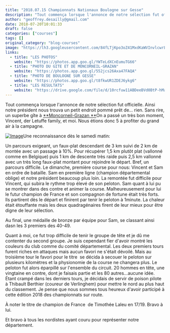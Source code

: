 ```yaml
---
title: "2018.07.15 Championnats Nationaux Boulogne sur Gesse"
description: "Tout commença lorsque l'annonce de notre sélection fut officielle. Ainsi notre président nous trouva un petit endroit pommé prêt de... rien. Sans rire, un superbe gîte à [**Moncorneil-Grazan **](https://photos.app.goo.gl/552jcs26Axa47FAQA)On a passé un très bon moment, Vincent, der Letuffe family, et moi. Nous étions donc 5 à profiter du grand air à la campagne. "
author: "geoffrey.desailly@gmail.com"
date: 2018-07-20T10:01:33
draft: false
categories: ["courses"]
tags: []
original_category: "blog-courses"
image: "https://lh3.googleusercontent.com/84fLTjKpo3oZ41MxdKaWVInvlcwrLjDeF9_MPLTytpDn9aeMwmFCbTae5DJZRtEsuoL_YZkRi9VzReX2CEQ_eAhTJ_keNDDxewZjQ7e6O58Ju6u5y55LVb4Z6FCL_8RQq0a-Se2jzm1BruAMEXoTndUiJXpCRU3uz3s-ntG9f9qJ1T9tI-EaCTHkNQbZJtU6KMOV8WcRhC77sji86tMNNPrjCdoTkzwPvtKQ99NsuSuvvWgL6BXtaA6Q5iTogY6ZChDJjG4sYgl04H0x7HTXTGlg135uDSu1IBd43Uqhs-SYbKO-74y82ARAlXi2Ubl79qyZShDKr02nYw1xpLhzN1MQ1_Ow30qQVPg2TzeGU2mYerV6vfMtwlo1tQ1YBSjD4O5dM-YHS3KY_vMbhEkqdMMDzpLC1trp34IugwqS_7vHKa20yn7CQfflPV4aBGcM7-_gEQgfbDpaQ_GQ5XuVqwvon1UMsJT7NxaP_SMz6wAx95Qu7yN7o5jJycMBZsrhlUOfrnZzP13BrYCn_CBVf2wqNEnvQsQairvqPcKLyeTa4_og-LlQOoNZdcyEDdTKyt51jTRrCWykoWAoR5iA5CtCHuNOQEGim2OjapUY=w477-h358-no"
links:
  - title: "LES PHOTOS"
    website: "https://photos.app.goo.gl/YWTeLdXCnEumuTG66"
  - title: "PHOTO DU GITE ET DE MONCORNEIL-GRAZAN"
    website: "https://photos.app.goo.gl/552jcs26Axa47FAQA"
  - title: "PHOTO DE BOULOGNE SUR GESSE"
    website: "https://photos.app.goo.gl/t8fkwUR1ZDEJ6ykg6"
  - title: "LES RESULTATS"
    website: "https://drive.google.com/file/d/10rcfuw11ABDeeBVd0BtP-hMa7UXUb-P8/view"
---
```


Tout commença lorsque l'annonce de notre sélection fut officielle. Ainsi notre président nous trouva un petit endroit pommé prêt de... rien. Sans rire, un superbe gîte à [**Moncorneil-Grazan **](https://photos.app.goo.gl/552jcs26Axa47FAQA)On a passé un très bon moment, Vincent, der Letuffe family, et moi. Nous étions donc 5 à profiter du grand air à la campagne.&nbsp;

<!--more-->

[![Image](https://lh3.googleusercontent.com/dB5p8h65QnubcHOM7CuWqUyAhUvn8e5UUGFyGYeUBVO0ab8NpGFiBGjHCnYBHaitQDuTYTT-XK87XLZZawDZy4e5w7QeIejokSqLMCQ1m1Yrx1SOnRBXVH8cMkQ6c0gEX4VxoDw08LuRUmydPskqGCh610g138J8wD-OVKSmzO50LnzELsE1wvZQKI2fgp--uztJV8TZyEz1E3JcFUudIDF9JVOe8iuk-jxh9q_sTthpdhOwNtAuDcFaY6TIdEaLZP3A3nIstWd0z2ZhscMbH8Hikoa-jTYp8XqtpaGjYTkz2XbXyOST_apGe7tK2QQGYOYqLZ7mB3x0eJQTRfa8Y_98S8rU8pMOM0E8wGBghU9ZZYHpa70dyZniMUaUQ4DNhXG6QnK08PXgThdaIMP2oXYHntWibOkWAJ9st6nhBjHwJGu_YRacwWHrQa7ceuy_aflW52fnVPfqKk2vv4ivLurOmOdeRcZ3CQkzUNb8TETCuEJZ41AuJ7vGZveZfhhm72vLRoLX5-Tbfy2b1SGphr7DaBMSg5uNxSED1IV3gRnkXEaZ0xR3FqzhqK5PwO-MutJHWdgVSGckwB6wpOny6nQXO3rlzmjTLE4HZRGK-kxW5w7NhfaunyzqBOcSR4PnuSRBIydWKw8sa0O-S3yBpA3bE4XD80_7iA=w1263-h947-no)](https://lh3.googleusercontent.com/dB5p8h65QnubcHOM7CuWqUyAhUvn8e5UUGFyGYeUBVO0ab8NpGFiBGjHCnYBHaitQDuTYTT-XK87XLZZawDZy4e5w7QeIejokSqLMCQ1m1Yrx1SOnRBXVH8cMkQ6c0gEX4VxoDw08LuRUmydPskqGCh610g138J8wD-OVKSmzO50LnzELsE1wvZQKI2fgp--uztJV8TZyEz1E3JcFUudIDF9JVOe8iuk-jxh9q_sTthpdhOwNtAuDcFaY6TIdEaLZP3A3nIstWd0z2ZhscMbH8Hikoa-jTYp8XqtpaGjYTkz2XbXyOST_apGe7tK2QQGYOYqLZ7mB3x0eJQTRfa8Y_98S8rU8pMOM0E8wGBghU9ZZYHpa70dyZniMUaUQ4DNhXG6QnK08PXgThdaIMP2oXYHntWibOkWAJ9st6nhBjHwJGu_YRacwWHrQa7ceuy_aflW52fnVPfqKk2vv4ivLurOmOdeRcZ3CQkzUNb8TETCuEJZ41AuJ7vGZveZfhhm72vLRoLX5-Tbfy2b1SGphr7DaBMSg5uNxSED1IV3gRnkXEaZ0xR3FqzhqK5PwO-MutJHWdgVSGckwB6wpOny6nQXO3rlzmjTLE4HZRGK-kxW5w7NhfaunyzqBOcSR4PnuSRBIydWKw8sa0O-S3yBpA3bE4XD80_7iA=w1263-h947-no)Une reconnaissance dès le samedi matin:

Un parcours exigeant, un faux-plat descendant de 3 km suivi de 2 km de montée avec un passage à 10%. Pour récupérer 1,5 km plutôt plat (vallonné comme en Belgique) puis 1 km de descente très raide puis 2,5 km vallonné avec un très long faux-plat montant pour rejoindre le départ. Bref, un parcours difficile.&nbsp;Le dimanche, première course pour nous: Vincent et Sam en ordre de bataille. Sam en première ligne (champion départemental oblige) et notre président beaucoup plus loin.&nbsp;La remontée fut difficile pour Vincent, qui subira le rythme trop élevé de son peloton. Sam quant à lui pu se montrer dans des contre et animer la course. Malheureusement pour lui le futur champion de France et son compagnon de fortune était très forts. Ils partirent dès le départ et finirent par tenir le peloton à 1minute. La chaleur était étouffante mais les deux quadragénaires firent de leur mieux pour être digne de leur sélection.

Au final, une médaille de bronze par équipe pour Sam, se classant ainsi dasn les 3 premiers des 40-49.

Quant à moi, ce fut trop difficile de tenir le groupe de tête et je dû me contenter du second groupe. Je suis cependant fier d'avoir montré les couleurs du club comme du comité départemental. Les deux premiers tours furent riches en attaques mais aucun favori ne s'était dévoilé. Mais au troisième tour le favori pour le titre&nbsp; se décida à secouer le peloton sur plusieurs kilomètres et la physionomie de la course ne changera plus. Le peloton fut alors éparpillé sur l'ensemble du circuit. 20 hommes en tête, une vingtaine en contre, dont je faisais partie et les 80 autres...aucune idée. Étant crampé dans les derniers tours, je décidais de servir de poison pilote à Thibault Berthier (coureur de Verlinghem) pour mettre le nord au plus haut du classement.&nbsp;Je pense que nous sommes tous heureux d'avoir participé à cette édition 2018 des championnats sur route.

À noter le titre de champion de France&nbsp; de Timothée Laleu en 17/19. Bravo à lui.

Et bravo à tous les nordistes ayant couru pour représenter notre département.